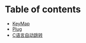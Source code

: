# Table of contents

* [KeyMap](README.md)
* [Plug](plug.md)
* [C语言自动跳转](c-yu-yan-zi-dong-tiao-zhuan.md)
